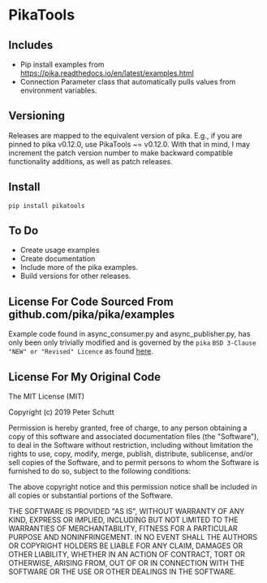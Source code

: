 # PikaTools

## Includes

* Pip install examples from https://pika.readthedocs.io/en/latest/examples.html
* Connection Parameter class that automatically pulls values from environment variables.

## Versioning

Releases are mapped to the equivalent version of pika. E.g., if you are pinned to
pika v0.12.0, use PikaTools ~= v0.12.0. With that in mind, I may increment the patch
version number to make backward compatible functionality additions, as well as patch
releases.

## Install

`pip install pikatools`

## To Do
* Create usage examples
* Create documentation
* Include more of the pika examples.
* Build versions for other releases.

## License For Code Sourced From github.com/pika/pika/examples

Example code found in async_consumer.py and async_publisher.py, has only been only trivially modified and is governed by the `pika` `BSD 3-Clause "NEW" or "Revised" Licence` as found [here](https://github.com/pika/pika/blob/master/LICENSE).

## License For My Original Code

The MIT License (MIT)

Copyright (c) 2019 Peter Schutt

Permission is hereby granted, free of charge, to any person obtaining a copy of this software and associated documentation files (the "Software"), to deal in the Software without restriction, including without limitation the rights to use, copy, modify, merge, publish, distribute, sublicense, and/or sell copies of the Software, and to permit persons to whom the Software is furnished to do so, subject to the following conditions:

The above copyright notice and this permission notice shall be included in all copies or substantial portions of the Software.

THE SOFTWARE IS PROVIDED "AS IS", WITHOUT WARRANTY OF ANY KIND, EXPRESS OR IMPLIED, INCLUDING BUT NOT LIMITED TO THE WARRANTIES OF MERCHANTABILITY, FITNESS FOR A PARTICULAR PURPOSE AND NONINFRINGEMENT. IN NO EVENT SHALL THE AUTHORS OR COPYRIGHT HOLDERS BE LIABLE FOR ANY CLAIM, DAMAGES OR OTHER LIABILITY, WHETHER IN AN ACTION OF CONTRACT, TORT OR OTHERWISE, ARISING FROM, OUT OF OR IN CONNECTION WITH THE SOFTWARE OR THE USE OR OTHER DEALINGS IN THE SOFTWARE.
